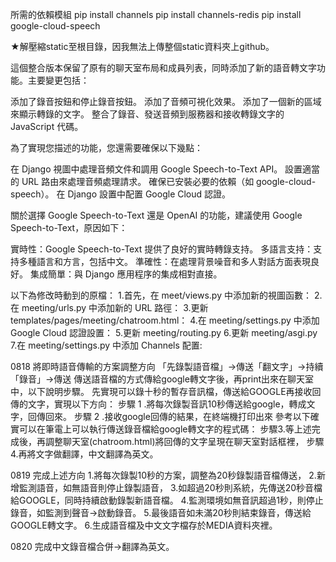 所需的依賴模組
pip install channels
pip install channels-redis 
pip install google-cloud-speech

★解壓縮static至根目錄，因我無法上傳整個static資料夾上github。

這個整合版本保留了原有的聊天室布局和成員列表，同時添加了新的語音轉文字功能。主要變更包括：

添加了錄音按鈕和停止錄音按鈕。
添加了音頻可視化效果。
添加了一個新的區域來顯示轉錄的文字。
整合了錄音、發送音頻到服務器和接收轉錄文字的 JavaScript 代碼。

為了實現您描述的功能，您還需要確保以下幾點：

在 Django 視圖中處理音頻文件和調用 Google Speech-to-Text API。
設置適當的 URL 路由來處理音頻處理請求。
確保已安裝必要的依賴（如 google-cloud-speech）。
在 Django 設置中配置 Google Cloud 認證。

關於選擇 Google Speech-to-Text 還是 OpenAI 的功能，建議使用 Google Speech-to-Text，原因如下：

實時性：Google Speech-to-Text 提供了良好的實時轉錄支持。
多語言支持：支持多種語言和方言，包括中文。
準確性：在處理背景噪音和多人對話方面表現良好。
集成簡單：與 Django 應用程序的集成相對直接。

以下為修改時動到的原檔：
1.首先，在 meet/views.py 中添加新的視圖函數：
2.在 meeting/urls.py 中添加新的 URL 路徑：
3.更新 templates/pages/meeting/chatroom.html：
4.在 meeting/settings.py 中添加 Google Cloud 認證設置：
5.更新 meeting/routing.py
6.更新 meeting/asgi.py
7.在 meeting/settings.py 中添加 Channels 配置:

0818 將即時語音傳輸的方案調整方向 「先錄製語音檔」→傳送「翻文字」→持續「錄音」→傳送
傳送語音檔的方式傳給google轉文字後，再print出來在聊天室中，以下說明步驟。
先實現可以錄十秒的暫存音訊檔，傳送給GOOGLE再接收回傳的文字，實現以下方向： 
步驟 1 .將每次錄製音訊10秒傳送給google，轉成文字，回傳回來。 
步驟 2 .接收google回傳的結果，在終端機打印出來 參考以下確實可以在筆電上可以執行傳送錄音檔給google轉文字的程式碼： 
步驟3.等上述完成後，再調整聊天室(chatroom.html)將回傳的文字呈現在聊天室對話框裡，
步驟4.再將文字做翻譯，中文翻譯為英文。

0819 完成上述方向
1.將每次錄製10秒的方案，調整為20秒錄製語音檔傳送，
2.新增監測語音，如無語音則停止錄製語音，
3.如超過20秒則系統，先傳送20秒音檔給GOOGLE，同時持續啟動錄製新語音檔。
4.監測環境如無音訊超過1秒，則停止錄音，如監測到聲音→啟動錄音。
5.最後語音如未滿20秒則結束錄音，傳送給GOOGLE轉文字。
6.生成語音檔及中文文字檔存於MEDIA資料夾裡。

0820 完成中文錄音檔合併→翻譯為英文。